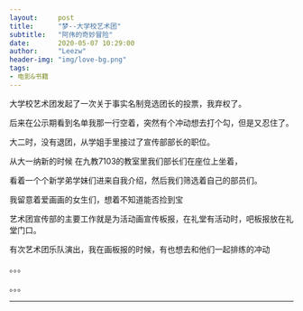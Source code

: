 ```yaml
---
layout:     post
title:      "梦--大学校艺术团"
subtitle:   "阿伟的奇妙冒险"
date:       2020-05-07 10:29:00
author:     "Leezw"
header-img: "img/love-bg.png"
tags:
- 电影&书籍
---
```

        
大学校艺术团发起了一次关于事实名制竞选团长的投票，我弃权了。  

后来在公示期看到名单我那一行空着，突然有个冲动想去打个勾，但是又忍住了。
      
大二时，没有退团，从学姐手里接过了宣传部部长的职位。

从大一纳新的时候 在九教7103的教室里我们部长们在座位上坐着，

看着一个个新学弟学妹们进来自我介绍，然后我们筛选着自己的部员们。

我留意着爱画画的女生们，想着不知道能否捡到宝

艺术团宣传部的主要工作就是为活动画宣传板报，在礼堂有活动时，吧板报放在礼堂门口。

有次艺术团乐队演出，我在画板报的时候，有也想去和他们一起排练的冲动

。。。

。。。





---


